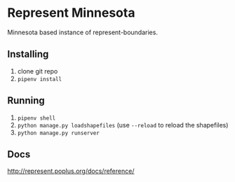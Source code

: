 # Represent Minnesota
Minnesota based instance of represent-boundaries.

## Installing

1. clone git repo
2. `pipenv install`

## Running

1. `pipenv shell`
2. `python manage.py loadshapefiles` (use `--reload` to reload the shapefiles)
3. `python manage.py runserver`

## Docs

http://represent.poplus.org/docs/reference/